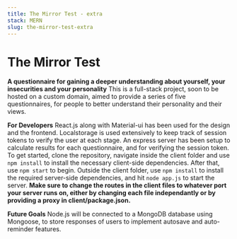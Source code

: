```yaml
---
title: The Mirror Test - extra
stack: MERN
slug: the-mirror-test-extra
---
```


# The Mirror Test
**A questionnaire for gaining a deeper understanding about yourself, your insecurities and your personality**
This is a full-stack project, soon to be hosted on a custom domain, aimed to provide a series of five questionnaires, for people to better understand their personality
and their views.

**For Developers**
React.js along with Material-ui has been used for the design and the frontend. Localstorage is used extensively to keep track of session tokens to verify the user at each stage.
An express server has been setup to calculate results for each questionnaire, and for verifying the session token. 
To get started, clone the repository, navigate inside the client folder and use ``` npm install ``` to install the necessary client-side dependencies. After that,
use ``` npm start ``` to begin.
Outside the client folder, use ``` npm install ``` to install the required server-side dependencies, and hit ``` node app.js ``` to start the server.
**Make sure to change the routes in the client files to whatever port your server runs on, either by changing each file independantly or by providing a proxy in
client/package.json.**

**Future Goals**
Node.js will be connected to a MongoDB database using Mongoose, to store responses of users to implement autosave and auto-reminder features.

